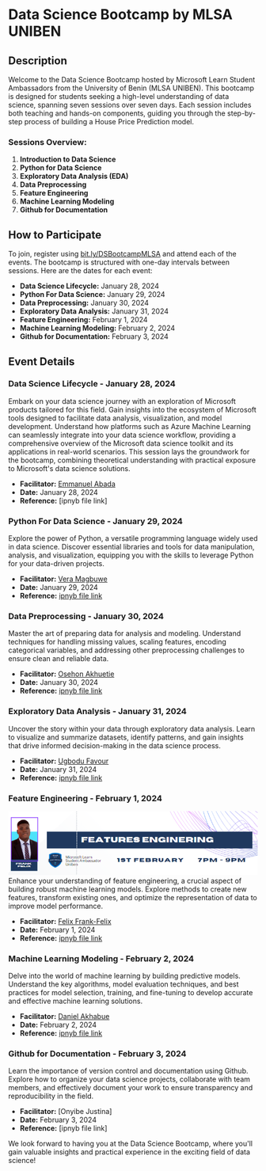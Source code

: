 # Data Science Bootcamp by MLSA UNIBEN

## Description

Welcome to the Data Science Bootcamp hosted by Microsoft Learn Student Ambassadors from the University of Benin (MLSA UNIBEN). This bootcamp is designed for students seeking a high-level understanding of data science, spanning seven sessions over seven days. Each session includes both teaching and hands-on components, guiding you through the step-by-step process of building a House Price Prediction model.

### Sessions Overview:

1. **Introduction to Data Science**
2. **Python for Data Science**
3. **Exploratory Data Analysis (EDA)**
4. **Data Preprocessing**
5. **Feature Engineering**
6. **Machine Learning Modeling**
7. **Github for Documentation**

## How to Participate

To join, register using [bit.ly/DSBootcampMLSA](bit.ly/DSBootcampMLSA) and attend each of the events. The bootcamp is structured with one-day intervals between sessions. Here are the dates for each event:

- **Data Science Lifecycle:** January 28, 2024
- **Python For Data Science:** January 29, 2024
- **Data Preprocessing:** January 30, 2024
- **Exploratory Data Analysis:** January 31, 2024
- **Feature Engineering:** February 1, 2024
- **Machine Learning Modeling:** February 2, 2024
- **Github for Documentation:** February 3, 2024

## Event Details

### Data Science Lifecycle - January 28, 2024
Embark on your data science journey with an exploration of Microsoft products tailored for this field. Gain insights into the ecosystem of Microsoft tools designed to facilitate data analysis, visualization, and model development. Understand how platforms such as Azure Machine Learning can seamlessly integrate into your data science workflow, providing a comprehensive overview of the Microsoft data science toolkit and its applications in real-world scenarios. This session lays the groundwork for the bootcamp, combining theoretical understanding with practical exposure to Microsoft's data science solutions.
- **Facilitator:** [Emmanuel Abada]()
- **Date:** January 28, 2024
- **Reference:** [ipnyb file link]

### Python For Data Science - January 29, 2024
Explore the power of Python, a versatile programming language widely used in data science. Discover essential libraries and tools for data manipulation, analysis, and visualization, equipping you with the skills to leverage Python for your data-driven projects.

- **Facilitator:** [Vera Magbuwe](https://www.linkedin.com/in/vera-magbuwe-b60a4423b/)
- **Date:** January 29, 2024
- **Reference:** [ipnyb file link](Python_For_Data_Science.ipynb)

### Data Preprocessing - January 30, 2024
Master the art of preparing data for analysis and modeling. Understand techniques for handling missing values, scaling features, encoding categorical variables, and addressing other preprocessing challenges to ensure clean and reliable data.
- **Facilitator:** [Osehon Akhuetie](https://www.linkedin.com/in/osehonakhuetie/)
- **Date:** January 30, 2024
- **Reference:** [ipnyb file link](Data_Preprocessing.ipynb)

### Exploratory Data Analysis - January 31, 2024
 Uncover the story within your data through exploratory data analysis. Learn to visualize and summarize datasets, identify patterns, and gain insights that drive informed decision-making in the data science process.
- **Facilitator:** [Ugbodu Favour](https://www.linkedin.com/in/ugbodu-favour/)
- **Date:** January 31, 2024
- **Reference:** [ipnyb file link](Exploratory_Data_Analysis.ipynb)

### Feature Engineering - February 1, 2024
![Frank](images/Frank.png)
Enhance your understanding of feature engineering, a crucial aspect of building robust machine learning models. Explore methods to create new features, transform existing ones, and optimize the representation of data to improve model performance.
- **Facilitator:** [Felix Frank-Felix](https://www.linkedin.com/in/frankfelixai/)
- **Date:** February 1, 2024
- **Reference:** [ipnyb file link](Machine_Learning_Model.ipynb)

### Machine Learning Modeling - February 2, 2024
Delve into the world of machine learning by building predictive models. Understand the key algorithms, model evaluation techniques, and best practices for model selection, training, and fine-tuning to develop accurate and effective machine learning solutions.
- **Facilitator:** [Daniel Akhabue](https://www.linkedin.com/in/daniel-akhabue/)
- **Date:** February 2, 2024
- **Reference:** [ipnyb file link](Machine_Learning_Model.ipynb)

### Github for Documentation - February 3, 2024
Learn the importance of version control and documentation using Github. Explore how to organize your data science projects, collaborate with team members, and effectively document your work to ensure transparency and reproducibility in the field.
- **Facilitator:** [Onyibe Justina]
- **Date:** February 3, 2024
- **Reference:** [ipnyb file link]

We look forward to having you at the Data Science Bootcamp, where you'll gain valuable insights and practical experience in the exciting field of data science!